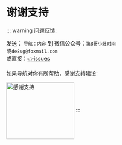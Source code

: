 # 谢谢支持

::: warning 问题反馈: 

发送： `导航：内容` 到
微信公众号：`第8哥小灶时间`  
或`de8ug@foxmail.com`  
或直接：[👉issues](https://github.com/de8ug/spt/issues)

如果导航对你有所帮助，感谢支持建设:

<img src="/wx-de8ug.png" width = "180" height = "150" alt="感谢支持" align="center" />
:::